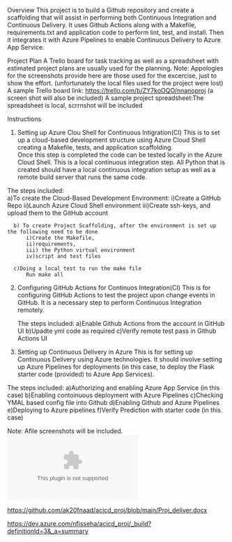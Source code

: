 Overview
This project is to build a Github repository and create a scaffolding that will assist in performing both Continuous Integration and Continuous Delivery. 
It uses Github Actions along with a Makefile, requirements.txt and application code to perform lint, test, and install. Then it integrates it with Azure Pipelines to enable Continuous Delivery to Azure App Service.

Project Plan
A Trello board for task tracking as well as a spreadsheet with estimated project plans are usually used for the planning.
Note: Appologies for the screenshots provide here are those used for the excercise, just to show the effort. (unfortunately the local files used for the project were lost)  
A sample Trello board link:  https://trello.com/b/ZY7koOQO/nnanoproj (a screen shot will also be included)
A sample project spreadsheet:The spreadsheet is local, scrrnshot will be included


Instructions
1. Setting up Azure Clou Shell for Continuous Intigration(CI)
  This is to set up a cloud-based development structure using Azure Cloud Shell creating  a Makefile, tests, and application scaffolding.  
  Once this step is completed the code can be tested locally in the Azure Cloud Shell. 
  This is a local continuous integration step. 
  All Python that is created should have a local continuous integration setup as well as a remote build server that runs the same code. 
  
  The steps included:  
      a)To create the Cloud-Based Development Environment:
          i)Create a GitHub Repo
          ii)Launch Azure Cloud Shell environment
          iii)Create ssh-keys, and upload them to the GitHub account
          
      b) To create Project Scaffolding, after the environment is set up the following need to be done
          i)Create the Makefile,
          ii)requirements, 
          iii) the Python virtual environment
          iv)script and test files
          
      c)Doing a local test to run the make file
          Run make all      
          
2. Configuring GitHub Actions for Continuos Integration(CI)
   This is for configuring GitHub Actions to test the project upon change events in GitHub. 
   It is a necessary step to perform Continuous Integration remotely.
   
   The steps included:
      a)Enable Github Actions from the account in GitHub UI
      b)Upadte yml code as required 
      c)Verify remote test pass in Github Actions UI

3. Setting up Continuous Delivery in Azure
  This is for setting up Continuous Delivery using Azure technologies. 
  It should involve setting up Azure Pipelines for deployments (in this case,  to deploy the Flask starter code  (provided) to Azure App Services). 
  
  The steps included: 
      a)Authorizing and enabling Azure App Service (in this case)
      b)Enabling contoinuous deployment with Azure Pipelines
      c)Checking YMAL based config file into Github
      d)Enabling Github and Azure Pipelines
      e)Deploying to Azure pipelines
      f)Verify Prediction with starter code (in this case)


Note: Afile screenshots will be included.  
 ![Screen shots](https://raw.github.com/ak20fnaad/acicd_proj/blob/main/Proj_deliver.docx)
 
 
https://github.com/ak20fnaad/acicd_proj/blob/main/Proj_deliver.docx

https://dev.azure.com/nfisseha/acicd_proj/_build?definitionId=3&_a=summary
